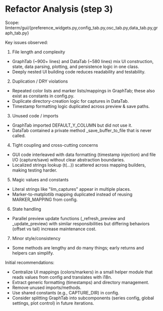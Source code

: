 # Refactor Analysis (step 3)

Scope: limterm/gui/{preference_widgets.py,config_tab.py,osc_tab.py,data_tab.py,graph_tab.py}

Key issues observed:

1) File length and complexity
- GraphTab (~900+ lines) and DataTab (~580 lines) mix UI construction, state, data parsing, plotting, and persistence logic in one class.
- Deeply nested UI building code reduces readability and testability.

2) Duplication / DRY violations
- Repeated color lists and marker lists/mappings in GraphTab; these also exist as constants in config.py.
- Duplicate directory-creation logic for captures in DataTab.
- Timestamp formatting logic duplicated across preview & save paths.

3) Unused code / imports
- GraphTab imported DEFAULT_Y_COLUMN but did not use it.
- DataTab contained a private method _save_buffer_to_file that is never called.

4) Tight coupling and cross-cutting concerns
- GUI code interleaved with data formatting (timestamp injection) and file I/O (capture/save) without clear abstraction boundaries.
- Localized strings lookup (t(...)) scattered across mapping builders, making testing harder.

5) Magic values and constants
- Literal strings like "lim_captures" appear in multiple places.
- Marker-to-matplotlib mapping duplicated instead of reusing MARKER_MAPPING from config.

6) State handling
- Parallel preview update functions (_refresh_preview and _update_preview) with similar responsibilities but differing behaviors (offset vs tail) increase maintenance cost.

7) Minor style/consistency
- Some methods are lengthy and do many things; early returns and helpers can simplify.

Initial recommendations:
- Centralize UI mappings (colors/markers) in a small helper module that reads values from config and translates with i18n.
- Extract generic formatting (timestamps) and directory management.
- Remove unused imports/methods.
- Use shared constants (e.g., CAPTURE_DIR) in config.
- Consider splitting GraphTab into subcomponents (series config, global settings, plot control) in future iterations.
